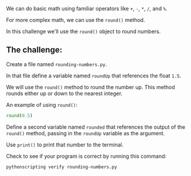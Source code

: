 We can do basic math using familiar operators like `+`, `-`, `*`, `/`, and `%`.

For more complex math, we can use the `round()` method.

In this challenge we'll use the `round()` object to round numbers.

## The challenge:

Create a file named `rounding-numbers.py`.

In that file define a variable named `roundUp` that references the float `1.5`.

We will use the `round()` method to round the number up. This method rounds either up or down to the nearest integer.

An example of using `round()`:

```py
round(0.5)
```

Define a second variable named `rounded` that references the output of the `round()` method, passing in the `roundUp` variable as the argument.

Use `print()` to print that number to the terminal.

Check to see if your program is correct by running this command:

```bash
pythonscripting verify rounding-numbers.py
```
